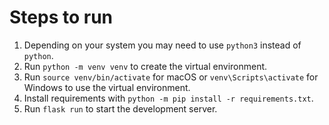 # Steps to run

1. Depending on your system you may need to use `python3` instead of `python`.
2. Run `python -m venv venv` to create the virtual environment.
3. Run `source venv/bin/activate` for macOS or `venv\Scripts\activate` for Windows to use the virtual environment.
4. Install requirements with `python -m pip install -r requirements.txt`.
5. Run `flask run` to start the development server.